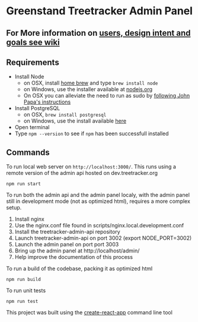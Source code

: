 # Greenstand Treetracker Admin Panel

## For More information on [users, design intent and goals see wiki](https://github.com/Greenstand/treetracker-admin/wiki)

## Requirements

- Install Node
    - on OSX, install [home brew](http://brew.sh/) and type `brew install node`
    - on Windows, use the installer available at [nodejs.org](http://nodejs.org/)
    - On OSX you can alleviate the need to run as sudo by [following John Papa's instructions](http://jpapa.me/nomoresudo)
- Install PostgreSQL
    - on OSX, `brew install postgresql`
    - on Windows, use the install available [here](https://www.postgresql.org/download/windows/)
- Open terminal
- Type `npm --version` to see if `npm` has been successfull installed

## Commands

To run local web server on `http://localhost:3000/`.  This runs using a remote version of the admin api hosted on dev.treetracker.org

```
npm run start
```

To run both the admin api and the admin panel localy, with the admin panel still in development mode (not as optimized html), requires a more complex setup.

1. Install nginx
2. Use the nginx.conf file found in scripts/nginx.local.development.conf
3. Install the treetracker-admin-api repository
4. Launch treetracker-admin-api on port 3002 (export NODE_PORT=3002)
5. Launch the admin panel on port port 3003
6. Bring up the admin panel at http://localhost/admin/
7. Help improve the documentation of this process


To run a build of the codebase, packing it as optimized html

```
npm run build
```

To run unit tests

```
npm run test
```

This project was built using the [create-react-app](https://github.com/facebook/create-react-app) command line tool
